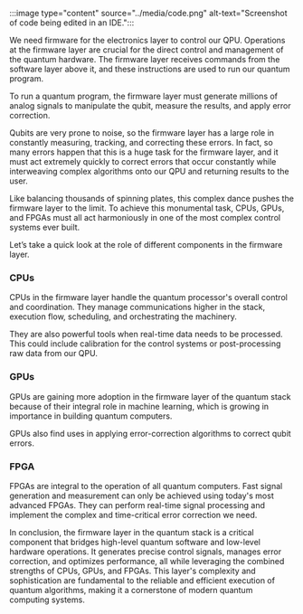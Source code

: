 
:::image type="content" source="../media/code.png" alt-text="Screenshot of code being edited in an IDE.":::

We need firmware for the electronics layer to control our QPU. Operations at the firmware layer are crucial for the direct control and management of the quantum hardware. The firmware layer receives commands from the software layer above it, and these instructions are used to run our quantum program.  

To run a quantum program, the firmware layer must generate millions of analog signals to manipulate the qubit, measure the results, and apply error correction.  

Qubits are very prone to noise, so the firmware layer has a large role in constantly measuring, tracking, and correcting these errors. In fact, so many errors happen that this is a huge task for the firmware layer, and it must act extremely quickly to correct errors that occur constantly while interweaving complex algorithms onto our QPU and returning results to the user.  

Like balancing thousands of spinning plates, this complex dance pushes the firmware layer to the limit. To achieve this monumental task, CPUs, GPUs, and FPGAs must all act harmoniously in one of the most complex control systems ever built.

Let’s take a quick look at the role of different components in the firmware layer.

### CPUs

CPUs in the firmware layer handle the quantum processor's overall control and coordination. They manage communications higher in the stack, execution flow, scheduling, and orchestrating the machinery.  

They are also powerful tools when real-time data needs to be processed. This could include calibration for the control systems or post-processing raw data from our QPU.

### GPUs

GPUs are gaining more adoption in the firmware layer of the quantum stack because of their integral role in machine learning, which is growing in importance in building quantum computers.

GPUs also find uses in applying error-correction algorithms to correct qubit errors.  

### FPGA

FPGAs are integral to the operation of all quantum computers. Fast signal generation and measurement can only be achieved using today's most advanced FPGAs. They can perform real-time signal processing and implement the complex and time-critical error correction we need.  

In conclusion, the firmware layer in the quantum stack is a critical component that bridges high-level quantum software and low-level hardware operations. It generates precise control signals, manages error correction, and optimizes performance, all while leveraging the combined strengths of CPUs, GPUs, and FPGAs. This layer's complexity and sophistication are fundamental to the reliable and efficient execution of quantum algorithms, making it a cornerstone of modern quantum computing systems.

